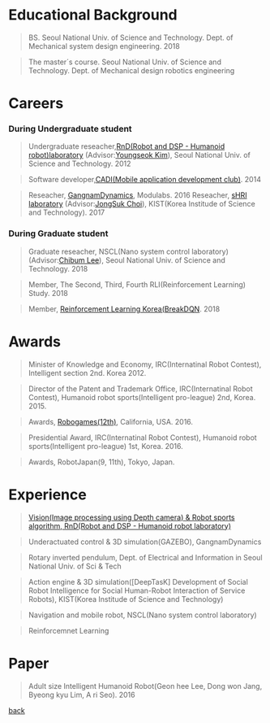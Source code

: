 
# Educational Background 
>  BS. Seoul National Univ. of Science and Technology.  Dept. of Mechanical system design engineering. 2018 

>  The master´s course. Seoul National Univ. of Science and Technology.  Dept. of Mechanical design robotics engineering


# Careers

### During Undergraduate student
>  Undergraduate reseacher,[RnD(Robot and DSP - Humanoid robot)laboratory](./rnd.html) (Advisor:[Youngseok Kim](
http://msd.seoultech.ac.kr/department/prof/machinery/?togo=list&menu=4511&profidx=02095)), Seoul National Univ. of Science and Technology. 2012

>  Software developer,[CADI(Mobile application development club)](https://cafe.naver.com/teamcadi/). 2014

>  Reseacher, [GangnamDynamics](http://www.modulabs.co.kr/Dynamics/), Modulabs. 2016
>  Reseacher, [sHRI laboratory](https://shri-lab-kist.github.io/) (Advisor:[JongSuk Choi](http://www.robot-intelligence.kr/index.php/JongSuk_Choi)), KIST(Korea Institude of Science and Technology). 2017

### During Graduate student
>  Graduate reseacher, NSCL(Nano system control laboratory)(Advisor:[Chibum Lee](https://chibum.wordpress.com)), Seoul National Univ. of Science and Technology. 2018

>  Member, The Second, Third, Fourth RLI(Reinforcement Learning) Study. 2018

>  Member, [Reinforcement Learning Korea(BreakDQN](https://github.com/reinforcement-learning-kr/break_dqn). 2018  



# Awards
>  Minister of Knowledge and Economy, IRC(Internatinal Robot Contest), Intelligent section 2nd. Korea 2012.

>  Director of the Patent and Trademark Office, IRC(Internatinal Robot Contest), Humanoid robot sports(Intelligent pro-league) 2nd, Korea. 2015.

>  Awards, [Robogames(12th)](http://robogames.net/2016.php), California, USA. 2016.

>  Presidential Award, IRC(Internatinal Robot Contest), Humanoid robot sports(Intelligent pro-league) 1st, Korea. 2016.

>  Awards, RobotJapan(9, 11th), Tokyo, Japan.

 
 
 
 
# Experience
>  [Vision(Image processing using Depth camera) & Robot sports algorithm, RnD(Robot and DSP - Humanoid robot laboratory)](./experience_vision.html)

>  Underactuated control & 3D simulation(GAZEBO), GangnamDynamics

>  Rotary inverted pendulum, Dept. of Electrical and Information in Seoul National Univ. of Sci & Tech 

>  Action engine & 3D simulation([DeepTasK] Development of Social Robot Intelligence for Social Human-Robot Interaction of Service Robots), KIST(Korea Institude of Science and Technology)

>  Navigation and mobile robot, NSCL(Nano system control laboratory) 

>  Reinforcemnet Learning
 




# Paper
>  Adult size Intelligent Humanoid Robot(Geon hee Lee, Dong won Jang, Byeong kyu Lim, A ri Seo). 2016



[back](./)